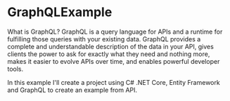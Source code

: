 # GraphQLExample

What is GraphQL?
GraphQL is a query language for APIs and a runtime for fulfilling those queries with your existing data. GraphQL provides a complete and understandable description of the data in your API, gives clients the power to ask for exactly what they need and nothing more, makes it easier to evolve APIs over time, and enables powerful developer tools.

In this example I'll create a project using C# .NET Core, Entity Framework and GraphQL to create an example from API.
